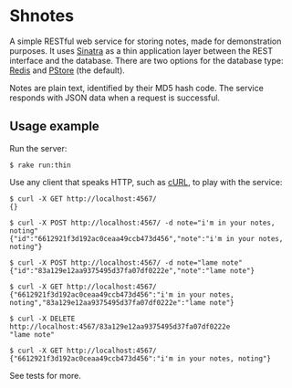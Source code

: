 Shnotes
=======

A simple RESTful web service for storing notes, made for demonstration
purposes. It uses [Sinatra](http://www.sinatrarb.com/) as a thin application
layer between the REST interface and the database. There are two options for
the database type: [Redis](http://code.google.com/p/redis/) and
[PStore](http://www.ruby-doc.org/ruby-1.9/classes/PStore.html) (the default).

Notes are plain text, identified by their MD5 hash code. The service responds
with JSON data when a request is successful.

Usage example
-------------

Run the server:

    $ rake run:thin

Use any client that speaks HTTP, such as [cURL](http://curl.haxx.se/), to play
with the service:

    $ curl -X GET http://localhost:4567/
    {}

    $ curl -X POST http://localhost:4567/ -d note="i'm in your notes, noting"
    {"id":"6612921f3d192ac0ceaa49ccb473d456","note":"i'm in your notes, noting"}

    $ curl -X POST http://localhost:4567/ -d note="lame note"
    {"id":"83a129e12aa9375495d37fa07df0222e","note":"lame note"}

    $ curl -X GET http://localhost:4567/
    {"6612921f3d192ac0ceaa49ccb473d456":"i'm in your notes, noting","83a129e12aa9375495d37fa07df0222e":"lame note"}

    $ curl -X DELETE http://localhost:4567/83a129e12aa9375495d37fa07df0222e
    "lame note"

    $ curl -X GET http://localhost:4567/
    {"6612921f3d192ac0ceaa49ccb473d456":"i'm in your notes, noting"}

See tests for more.
